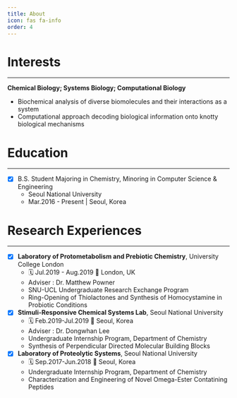 ```yaml
---
title: About
icon: fas fa-info
order: 4
---
```



# Interests
---
**Chemical Biology; Systems Biology; Computational Biology**
- Biochemical analysis of diverse biomolecules and their interactions as a system
- Computational approach decoding biological information onto knotty biological mechanisms

# Education
---
- [x] B.S. Student Majoring in Chemistry, Minoring in Computer Science & Engineering
  - Seoul National University
  - Mar.2016 - Present | Seoul, Korea

# Research Experiences
---
- [x] **Laboratory of Protometabolism and Prebiotic Chemistry**, University College London
  - :spiral_calendar: Jul.2019 - Aug.2019 :round_pushpin: London, UK
  - Adviser : Dr. Matthew Powner
  - SNU-UCL Undergraduate Research Exchange Program
  - Ring-Opening of Thiolactones and Synthesis of Homocystamine in Probiotic Conditions
- [x] **Stimuli-Responsive Chemical Systems Lab**, Seoul National University
  - :spiral_calendar: Feb.2019-Jul.2019 :round_pushpin: Seoul, Korea
  - Adviser : Dr. Dongwhan Lee
  - Undergraduate Internship Program, Department of Chemistry
  - Synthesis of Perpendicular Directed Molecular Building Blocks
- [x] **Laboratory of Proteolytic Systems**, Seoul National University
  - :spiral_calendar: Sep.2017-Jun.2018 :round_pushpin: Seoul, Korea
  - Undergraduate Internship Program, Department of Chemistry
  - Characterization and Engineering of Novel Omega-Ester Contatining Peptides
  
